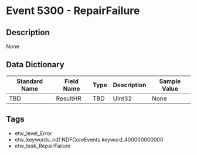 # Event 5300 - RepairFailure

## Description
None

## Data Dictionary
|Standard Name|Field Name|Type|Description|Sample Value|
|---|---|---|---|---|
|TBD|ResultHR|TBD|UInt32|None|None|

## Tags
* etw_level_Error
* etw_keywords_ndf:NDFCoreEvents keyword_400000000000
* etw_task_RepairFailure